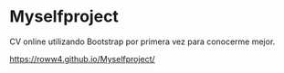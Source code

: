 # Myselfproject
CV online utilizando Bootstrap por primera vez para conocerme mejor.

https://roww4.github.io/Myselfproject/
